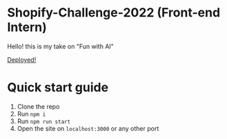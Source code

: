 # Shopify-Challenge-2022 (Front-end Intern)

Hello! this is my take on "Fun with AI" 

[Deployed!](https://graceful-faun-7f6dd0.netlify.app/)

# Quick start guide

1. Clone the repo
2. Run `npm i`
3. Run `npm run start`
4. Open the site on `localhost:3000` or any other port

